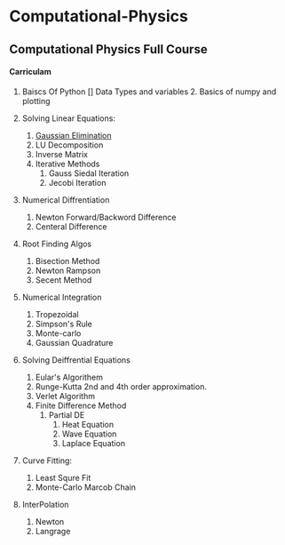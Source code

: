 # Computational-Physics

## Computational Physics Full Course

#### Carriculam

1. Baiscs Of Python
    [] Data Types and variables
    2. Basics of numpy and plotting
    
    
2. Solving Linear Equations:
    1. [Gaussian Elimination](www.google.com)
    1. LU Decomposition
    1. Inverse Matrix
    1. Iterative Methods
        1. Gauss Siedal Iteration
        1. Jecobi Iteration


3. Numerical Diffrentiation
    1. Newton Forward/Backword Difference
    2. Centeral Difference
    

    
4. Root Finding Algos
    1. Bisection Method
    2. Newton Rampson
    3. Secent Method



5. Numerical Integration
    1. Tropezoidal 
    2. Simpson's Rule
    3. Monte-carlo 
    4. Gaussian Quadrature
    


6. Solving Deiffrential Equations
    1. Eular's Algorithem
    2. Runge-Kutta 2nd and 4th order approximation.
    1. Verlet Algorithm
    3. Finite Difference Method
        1. Partial DE
            1. Heat Equation
            2. Wave Equation
            3. Laplace Equation
    
    
7. Curve Fitting:
    1. Least Squre Fit
    2. Monte-Carlo Marcob Chain
    
    
8. InterPolation
    1. Newton
    2. Langrage
